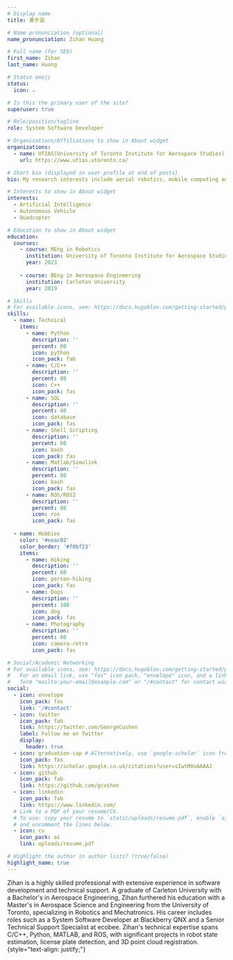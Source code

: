 ```yaml
---
# Display name
title: 黄子涵

# Name pronunciation (optional)
name_pronunciation: Zihan Huang

# Full name (for SEO)
first_name: Zihan
last_name: Huang

# Status emoji
status:
  icon: ☕️

# Is this the primary user of the site?
superuser: true

# Role/position/tagline
role: System Software Developer

# Organizations/Affiliations to show in About widget
organizations:
  - name: UTIAS(University of Toronto Institute for Aerospace Studies)
    url: https://www.utias.utoronto.ca/

# Short bio (displayed in user profile at end of posts)
bio: My research interests include aerial robotics, mobile computing and programmable matter.

# Interests to show in About widget
interests:
  - Artificial Intelligence
  - Autonomous Vehicle
  - Quadcopter 

# Education to show in About widget
education:
  courses:
    - course: MEng in Robotics 
      institution: University of Toronto Institute for Aerospace Studies
      year: 2023
    
    - course: BEng in Aerospace Engineering
      institution: Carleton University
      year: 2019

# Skills
# For available icons, see: https://docs.hugoblox.com/getting-started/page-builder/#icons
skills:
  - name: Technical
    items:
      - name: Python
        description: ''
        percent: 80
        icon: python
        icon_pack: fab
      - name: C/C++
        description: ''
        percent: 80
        icon: C++
        icon_pack: fas
      - name: SQL
        description: ''
        percent: 40
        icon: database
        icon_pack: fas
      - name: Shell Scripting
        description: ''
        percent: 80
        icon: bash
        icon_pack: fas
      - name: Matlab/Simulink
        description: ''
        percent: 80
        icon: bash
        icon_pack: fas
      - name: ROS/ROS2
        description: ''
        percent: 80
        icon: ros
        icon_pack: fas
        
  - name: Hobbies
    color: '#eeac02'
    color_border: '#f0bf23'
    items:
      - name: Hiking
        description: ''
        percent: 60
        icon: person-hiking
        icon_pack: fas
      - name: Dogs
        description: ''
        percent: 100
        icon: dog
        icon_pack: fas
      - name: Photography
        description: ''
        percent: 80
        icon: camera-retro
        icon_pack: fas

# Social/Academic Networking
# For available icons, see: https://docs.hugoblox.com/getting-started/page-builder/#icons
#   For an email link, use "fas" icon pack, "envelope" icon, and a link in the
#   form "mailto:your-email@example.com" or "/#contact" for contact widget.
social:
  - icon: envelope
    icon_pack: fas
    link: '/#contact'
  - icon: twitter
    icon_pack: fab
    link: https://twitter.com/GeorgeCushen
    label: Follow me on Twitter
    display:
      header: true
  - icon: graduation-cap # Alternatively, use `google-scholar` icon from `ai` icon pack
    icon_pack: fas
    link: https://scholar.google.co.uk/citations?user=sIwtMXoAAAAJ
  - icon: github
    icon_pack: fab
    link: https://github.com/gcushen
  - icon: linkedin
    icon_pack: fab
    link: https://www.linkedin.com/
  # Link to a PDF of your resume/CV.
  # To use: copy your resume to `static/uploads/resume.pdf`, enable `ai` icons in `params.yaml`,
  # and uncomment the lines below.
  - icon: cv
    icon_pack: ai
    link: uploads/resume.pdf

# Highlight the author in author lists? (true/false)
highlight_name: true
---
```


Zihan is a highly skilled professional with extensive experience in software development and technical support. A graduate of Carleton University with a Bachelor's in Aerospace Engineering, Zihan furthered his education with a Master's in Aerospace Science and Engineering from the University of Toronto, specializing in Robotics and Mechatronics. His career includes roles such as a System Software Developer at Blackberry QNX and a Senior Technical Support Specialist at ecobee. Zihan's technical expertise spans C/C++, Python, MATLAB, and ROS, with significant projects in robot state estimation, license plate detection, and 3D point cloud registration.  
{style="text-align: justify;"}
